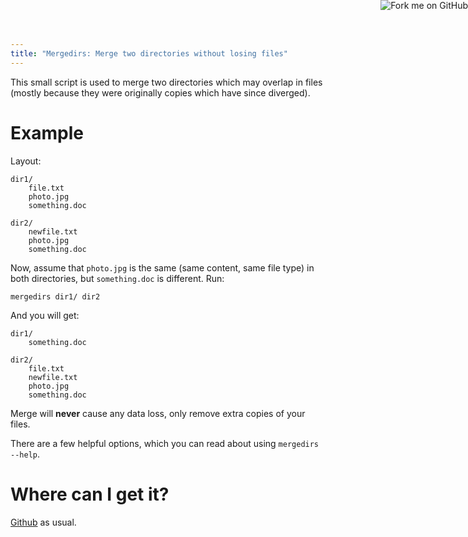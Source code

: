 ```yaml
---
title: "Mergedirs: Merge two directories without losing files"
---
```


<a href="http://github.com/luispedro/mergedirs">
    <img style="position: absolute; top: 0; right: 0; border: 0;" src="http://s3.amazonaws.com/github/ribbons/forkme_right_darkblue_121621.png" alt="Fork me on GitHub" />
</a>

This small script is used to merge two directories which may overlap in
files (mostly because they were originally copies which have since
diverged).

# Example

Layout:

    dir1/
        file.txt
        photo.jpg
        something.doc

    dir2/
        newfile.txt
        photo.jpg
        something.doc

Now, assume that `photo.jpg` is the same (same content, same file type)
in both directories, but `something.doc` is different. Run:

    mergedirs dir1/ dir2

And you will get:

    dir1/
        something.doc

    dir2/
        file.txt
        newfile.txt
        photo.jpg
        something.doc

Merge will **never** cause any data loss, only remove extra copies of
your files.

There are a few helpful options, which you can read about using
`mergedirs --help`.

# Where can I get it?

[Github](http://github.com/luispedro/mergedirs/) as usual.
